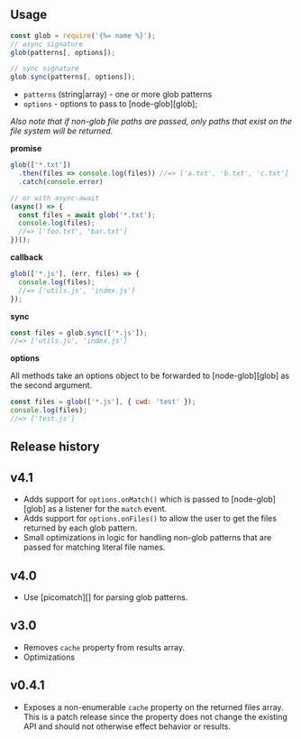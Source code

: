 ## Usage

```js
const glob = require('{%= name %}');
// async signature
glob(patterns[, options]);

// sync signature
glob.sync(patterns[, options]);
```

- `patterns` (string|array) - one or more glob patterns
- `options` - options to pass to [node-glob][glob];

_Also note that if non-glob file paths are passed, only paths that exist on the file system will be returned._


**promise**

```js
glob(['*.txt'])
  .then(files => console.log(files)) //=> ['a.txt', 'b.txt', 'c.txt']
  .catch(console.error)

// or with async-await
(async() => {
  const files = await glob('*.txt');
  console.log(files);
  //=> ['foo.txt', 'bar.txt']
})();
```


**callback**

```js
glob(['*.js'], (err, files) => {
  console.log(files);
  //=> ['utils.js', 'index.js']
});
```

**sync**

```js
const files = glob.sync(['*.js']);
//=> ['utils.js', 'index.js']
```


**options**

All methods take an options object to be forwarded to [node-glob][glob] as the second argument.

```js
const files = glob(['*.js'], { cwd: 'test' });
console.log(files);
//=> ['test.js']
```

## Release history

## v4.1

- Adds support for `options.onMatch()` which is passed to [node-glob][glob] as a listener for the `match` event. 
- Adds support for `options.onFiles()` to allow the user to get the files returned by each glob pattern.
- Small optimizations in logic for handling non-glob patterns that are passed for matching literal file names.

## v4.0

- Use [picomatch][] for parsing glob patterns.

## v3.0

- Removes `cache` property from results array.
- Optimizations 

## v0.4.1

- Exposes a non-enumerable `cache` property on the returned files array. This is a patch release since the property does not change the existing API and should not otherwise effect behavior or results.